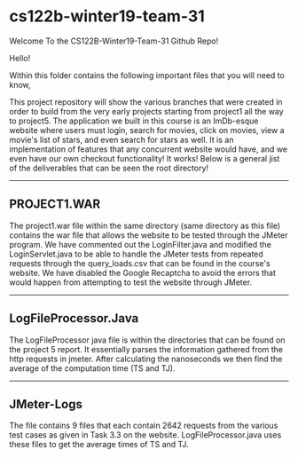 # cs122b-winter19-team-31

Welcome To the CS122B-Winter19-Team-31 Github Repo!


Hello!

Within this folder contains the following important files that you will need to know,


This project repository will show the various branches that were created in order to build from the very early projects starting from project1 all the way to project5. The application we built in this course is an ImDb-esque website where users must login, search for movies, click on movies, view a movie's list of stars, and even search for stars as well. It is an implementation of features that any concurrent website would have, and we even have our own checkout functionality! It works! Below is a general jist of the deliverables that can be seen the root directory!


------------
PROJECT1.WAR
------------
The project1.war file within the same directory (same directory as this file) contains the war file that allows the website to be tested through
the JMeter program. We have commented out the LoginFilter.java and modified the LoginServlet.java to be able to handle the JMeter tests from repeated
requests through the query_loads.csv that can be found in the course's website. We have disabled the Google Recaptcha to avoid the errors that would happen from
attempting to test the website through JMeter.

---------------------
LogFileProcessor.Java
---------------------
The LogFileProcessor java file is within the directories that can be found on the project 5 report. It essentially parses the information
gathered from the http requests in jmeter. After calculating the nanoseconds we then find the average of the computation time (TS and TJ).

-----------
JMeter-Logs
-----------
The file contains 9 files that each contain 2642 requests from the various test cases as given in Task 3.3 on the website. LogFileProcessor.java
uses these files to get the average times of TS and TJ.
